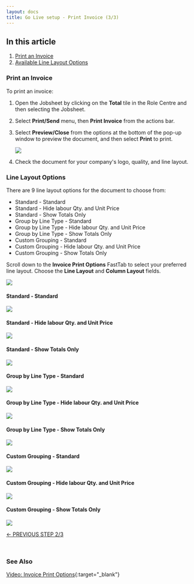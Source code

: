 ```yaml
---
layout: docs
title: Go Live setup - Print Invoice (3/3)
---
```


## In this article
1. [Print an Invoice](#print-an-invoice)
2. [Available Line Layout Options](#line-layout-options)


### Print an Invoice   
To print an invoice:
1. Open the Jobsheet by clicking on the **Total** tile in the Role Centre and then selecting the Jobsheet.
2. Select **Print/Send** menu, then **Print Invoice** from the actions bar.
3. Select **Preview/Close** from the options at the bottom of the pop-up window to preview the document, and then select **Print** to print.

   ![](media/garagehive-go-live-print-invoice1.gif)

4. Check the document for your company's logo, quality, and line layout. 

### Line Layout Options
There are 9 line layout options for the document to choose from:
* Standard - Standard 
* Standard - Hide labour Qty. and Unit Price 
* Standard - Show Totals Only 
* Group by Line Type - Standard 
* Group by Line Type - Hide labour Qty. and Unit Price 
* Group by Line Type - Show Totals Only 
* Custom Grouping - Standard 
* Custom Grouping - Hide labour Qty. and Unit Price 
* Custom Grouping - Show Totals Only

Scroll down to the **Invoice Print Options** FastTab to select your preferred line layout. Choose the **Line Layout** and **Column Layout** fields.

   ![](media/garagehive-go-live-print-invoice2.png)

#### Standard - Standard

![](media/garagehive-printlayout-stdstd.png)

#### Standard - Hide labour Qty. and Unit Price

![](media/garagehive-printlayout-stdhide.png)

#### Standard - Show Totals Only 

![](media/garagehive-printlayout-stdtotalsonly.png)

#### Group by Line Type - Standard

![](media/garagehive-printlayout-grouplinestd.png)

#### Group by Line Type - Hide labour Qty. and Unit Price

![](media/garagehive-printlayout-grouplinehide.png)

#### Group by Line Type - Show Totals Only

![](media/garagehive-printlayout-grouplibetotalsonly.png)

#### Custom Grouping - Standard 

![](media/garagehive-printlayout-custstd.png)

#### Custom Grouping - Hide labour Qty. and Unit Price

![](media/garagehive-printlayout-custhide.png)

#### Custom Grouping - Show Totals Only

![](media/garagehive-printlayout-custtotalsonly.png)

[<- PREVIOUS STEP 2/3](/docs/golive-sms-email.html)


<br>

### **See Also**
[Video: Invoice Print Options](https://www.youtube.com/watch?v=ZV_f6X9wVHk){:target="_blank"}
